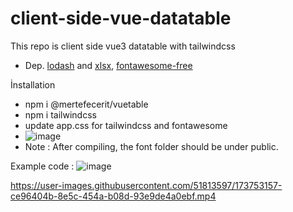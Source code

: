 # client-side-vue-datatable
This repo is client side vue3 datatable with tailwindcss
- Dep. [lodash](https://lodash.com/) and [xlsx](https://www.npmjs.com/package/xlsx), [fontawesome-free]( https://www.npmjs.com/package/@fortawesome/fontawesome-free)

İnstallation
- npm i @mertefecerit/vuetable
- npm i tailwindcss
- update app.css for tailwindcss and fontawesome
- ![image](https://user-images.githubusercontent.com/51813597/173995398-e7137383-b729-49b6-82ff-4453b941d090.png)
- Note : After compiling, the font folder should be under public.

Example code : 
![image](https://user-images.githubusercontent.com/51813597/173856902-ce608c9d-a0a8-4766-b9a6-75a9562148e1.png)

https://user-images.githubusercontent.com/51813597/173753157-ce96404b-8e5c-454a-b08d-93e9de4a0ebf.mp4
